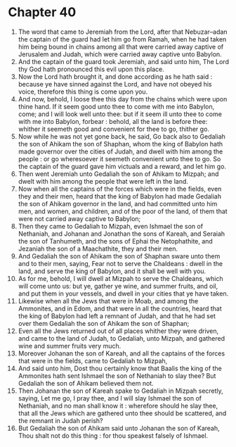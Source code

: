 # Chapter 40

1. The word that came to Jeremiah from the Lord, after that Nebuzar–adan the captain of the guard had let him go from Ramah, when he had taken him being bound in chains among all that were carried away captive of Jerusalem and Judah, which were carried away captive unto Babylon.
2. And the captain of the guard took Jeremiah, and said unto him, The Lord thy God hath pronounced this evil upon this place.
3. Now the Lord hath brought it, and done according as he hath said : because ye have sinned against the Lord, and have not obeyed his voice, therefore this thing is come upon you.
4. And now, behold, I loose thee this day from the chains which were upon thine hand. If it seem good unto thee to come with me into Babylon, come; and I will look well unto thee: but if it seem ill unto thee to come with me into Babylon, forbear : behold, all the land is before thee: whither it seemeth good and convenient for thee to go, thither go.
5. Now while he was not yet gone back, he said, Go back also to Gedaliah the son of Ahikam the son of Shaphan, whom the king of Babylon hath made governor over the cities of Judah, and dwell with him among the people : or go wheresoever it seemeth convenient unto thee to go. So the captain of the guard gave him victuals and a reward, and let him go.
6. Then went Jeremiah unto Gedaliah the son of Ahikam to Mizpah; and dwelt with him among the people that were left in the land.
7. Now when all the captains of the forces which were in the fields, even they and their men, heard that the king of Babylon had made Gedaliah the son of Ahikam governor in the land, and had committed unto him men, and women, and children, and of the poor of the land, of them that were not carried away captive to Babylon;
8. Then they came to Gedaliah to Mizpah, even Ishmael the son of Nethaniah, and Johanan and Jonathan the sons of Kareah, and Seraiah the son of Tanhumeth, and the sons of Ephai the Netophathite, and Jezaniah the son of a Maachathite, they and their men.
9. And Gedaliah the son of Ahikam the son of Shaphan sware unto them and to their men, saying, Fear not to serve the Chaldeans : dwell in the land, and serve the king of Babylon, and it shall be well with you.
10. As for me, behold, I will dwell at Mizpah to serve the Chaldeans, which will come unto us: but ye, gather ye wine, and summer fruits, and oil, and put them in your vessels, and dwell in your cities that ye have taken.
11. Likewise when all the Jews that were in Moab, and among the Ammonites, and in Edom, and that were in all the countries, heard that the king of Babylon had left a remnant of Judah, and that he had set over them Gedaliah the son of Ahikam the son of Shaphan;
12. Even all the Jews returned out of all places whither they were driven, and came to the land of Judah, to Gedaliah, unto Mizpah, and gathered wine and summer fruits very much.
13. Moreover Johanan the son of Kareah, and all the captains of the forces that were in the fields, came to Gedaliah to Mizpah,
14. And said unto him, Dost thou certainly know that Baalis the king of the Ammonites hath sent Ishmael the son of Nethaniah to slay thee? But Gedaliah the son of Ahikam believed them not.
15. Then Johanan the son of Kareah spake to Gedaliah in Mizpah secretly, saying, Let me go, I pray thee, and I will slay Ishmael the son of Nethaniah, and no man shall know it : wherefore should he slay thee, that all the Jews which are gathered unto thee should be scattered, and the remnant in Judah perish?
16. But Gedaliah the son of Ahikam said unto Johanan the son of Kareah, Thou shalt not do this thing : for thou speakest falsely of Ishmael.

